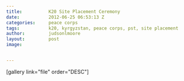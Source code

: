 ```yaml
---
title:			K20 Site Placement Ceremony
date:			2012-06-25 06:53:13 Z
categories:		peace corps
tags:			k20, kyrgyzstan, peace corps, pst, site placement
author:			judsonlmoore
layout:			post
image:			


---
```


[gallery link="file" order="DESC"]
